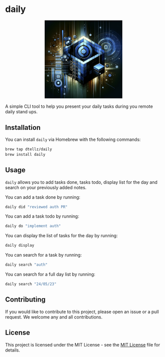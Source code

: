 # daily

<p align="center" margin="0">
    <a href="https://www.diego-tellez.com/">
    <img alt="stuart logo" src="./assets/daily-logo.png" width="250">
</a>
</p>

A simple CLI tool to help you present your daily tasks during you remote daily stand ups.

## Installation

You can install `daily` via Homebrew with the following commands:

```bash
brew tap dtellz/daily
brew install daily
```

## Usage

`daily` allows you to add tasks done, tasks todo, display list for the day and search on your previously added notes.

You can add a task done by running:

```bash
daily did "reviewed auth PR"
```

You can add a task todo by running:

```bash
daily do "implement auth"
```

You can display the list of tasks for the day by running:

```bash
daily display
```

You can search for a task by running:

```bash
daily search "auth"
```

You can search for a full day list by running:

```bash
daily search "24/05/23"
```

## Contributing

If you would like to contribute to this project, please open an issue or a pull request. We welcome any and all contributions.

## License

This project is licensed under the MIT License - see the [MIT License](https://opensource.org/licenses/MIT) file for details.
